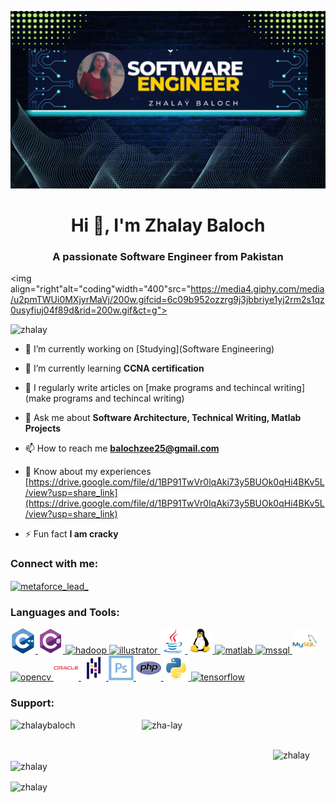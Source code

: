 ![logo](https://github.com/ZhalayB/ZhalayB/blob/main/zhalay%20background.png)
<h1 align="center">Hi 👋, I'm Zhalay Baloch</h1>
<h3 align="center">A passionate Software Engineer from Pakistan</h3>

<img align="right"alt="coding"width="400"src="https://media4.giphy.com/media/u2pmTWUi0MXjyrMaVj/200w.gifcid=6c09b952ozzrg9j3jbbriye1yj2rm2s1qz0usyfiuj04f89d&rid=200w.gif&ct=g">

<p align="left"> <img src="https://komarev.com/ghpvc/?username=zhalay&label=Profile%20views&color=0e75b6&style=flat" alt="zhalay" /> </p>

- 🔭 I’m currently working on [Studying](Software Engineering)

- 🌱 I’m currently learning **CCNA certification**

- 📝 I regularly write articles on [make programs and techincal writing](make programs and techincal writing)

- 💬 Ask me about **Software Architecture, Technical Writing, Matlab Projects**

- 📫 How to reach me **balochzee25@gmail.com**

- 📄 Know about my experiences [https://drive.google.com/file/d/1BP91TwVr0lqAki73y5BUOk0qHi4BKv5L/view?usp=share_link](https://drive.google.com/file/d/1BP91TwVr0lqAki73y5BUOk0qHi4BKv5L/view?usp=share_link)

- ⚡ Fun fact **I am cracky**

<h3 align="left">Connect with me:</h3>
<p align="left">
<a href="https://instagram.com/metaforce_lead_" target="blank"><img align="center" src="https://raw.githubusercontent.com/rahuldkjain/github-profile-readme-generator/master/src/images/icons/Social/instagram.svg" alt="metaforce_lead_" height="30" width="40" /></a>
</p>

<h3 align="left">Languages and Tools:</h3>
<p align="left"> <a href="https://www.w3schools.com/cpp/" target="_blank" rel="noreferrer"> <img src="https://raw.githubusercontent.com/devicons/devicon/master/icons/cplusplus/cplusplus-original.svg" alt="cplusplus" width="40" height="40"/> </a> <a href="https://www.w3schools.com/cs/" target="_blank" rel="noreferrer"> <img src="https://raw.githubusercontent.com/devicons/devicon/master/icons/csharp/csharp-original.svg" alt="csharp" width="40" height="40"/> </a> <a href="https://hadoop.apache.org/" target="_blank" rel="noreferrer"> <img src="https://www.vectorlogo.zone/logos/apache_hadoop/apache_hadoop-icon.svg" alt="hadoop" width="40" height="40"/> </a> <a href="https://www.adobe.com/in/products/illustrator.html" target="_blank" rel="noreferrer"> <img src="https://www.vectorlogo.zone/logos/adobe_illustrator/adobe_illustrator-icon.svg" alt="illustrator" width="40" height="40"/> </a> <a href="https://www.java.com" target="_blank" rel="noreferrer"> <img src="https://raw.githubusercontent.com/devicons/devicon/master/icons/java/java-original.svg" alt="java" width="40" height="40"/> </a> <a href="https://www.linux.org/" target="_blank" rel="noreferrer"> <img src="https://raw.githubusercontent.com/devicons/devicon/master/icons/linux/linux-original.svg" alt="linux" width="40" height="40"/> </a> <a href="https://www.mathworks.com/" target="_blank" rel="noreferrer"> <img src="https://upload.wikimedia.org/wikipedia/commons/2/21/Matlab_Logo.png" alt="matlab" width="40" height="40"/> </a> <a href="https://www.microsoft.com/en-us/sql-server" target="_blank" rel="noreferrer"> <img src="https://www.svgrepo.com/show/303229/microsoft-sql-server-logo.svg" alt="mssql" width="40" height="40"/> </a> <a href="https://www.mysql.com/" target="_blank" rel="noreferrer"> <img src="https://raw.githubusercontent.com/devicons/devicon/master/icons/mysql/mysql-original-wordmark.svg" alt="mysql" width="40" height="40"/> </a> <a href="https://opencv.org/" target="_blank" rel="noreferrer"> <img src="https://www.vectorlogo.zone/logos/opencv/opencv-icon.svg" alt="opencv" width="40" height="40"/> </a> <a href="https://www.oracle.com/" target="_blank" rel="noreferrer"> <img src="https://raw.githubusercontent.com/devicons/devicon/master/icons/oracle/oracle-original.svg" alt="oracle" width="40" height="40"/> </a> <a href="https://pandas.pydata.org/" target="_blank" rel="noreferrer"> <img src="https://raw.githubusercontent.com/devicons/devicon/2ae2a900d2f041da66e950e4d48052658d850630/icons/pandas/pandas-original.svg" alt="pandas" width="40" height="40"/> </a> <a href="https://www.photoshop.com/en" target="_blank" rel="noreferrer"> <img src="https://raw.githubusercontent.com/devicons/devicon/master/icons/photoshop/photoshop-line.svg" alt="photoshop" width="40" height="40"/> </a> <a href="https://www.php.net" target="_blank" rel="noreferrer"> <img src="https://raw.githubusercontent.com/devicons/devicon/master/icons/php/php-original.svg" alt="php" width="40" height="40"/> </a> <a href="https://www.python.org" target="_blank" rel="noreferrer"> <img src="https://raw.githubusercontent.com/devicons/devicon/master/icons/python/python-original.svg" alt="python" width="40" height="40"/> </a> <a href="https://www.tensorflow.org" target="_blank" rel="noreferrer"> <img src="https://www.vectorlogo.zone/logos/tensorflow/tensorflow-icon.svg" alt="tensorflow" width="40" height="40"/> </a> </p>

<h3 align="left">Support:</h3>
<p><a href="https://www.buymeacoffee.com/zhalaybaloch"> <img align="left" src="https://cdn.buymeacoffee.com/buttons/v2/default-yellow.png" height="50" width="210" alt="zhalaybaloch" /></a><a href="https://ko-fi.com/zha-lay"> <img align="left" src="https://cdn.ko-fi.com/cdn/kofi3.png?v=3" height="50" width="210" alt="zha-lay" /></a></p><br><br>

<p><img align="left" src="https://github-readme-stats.vercel.app/api/top-langs?username=zhalay&show_icons=true&locale=en&layout=compact" alt="zhalay" /></p>

<p>&nbsp;<img align="center" src="https://github-readme-stats.vercel.app/api?username=zhalay&show_icons=true&locale=en" alt="zhalay" /></p>

<p><img align="center" src="https://github-readme-streak-stats.herokuapp.com/?user=zhalay&" alt="zhalay" /></p>
